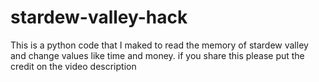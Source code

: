 # stardew-valley-hack
This is a python code that I maked to read the memory of stardew valley and change values like time and money.
if you share this please put the credit on the video description
